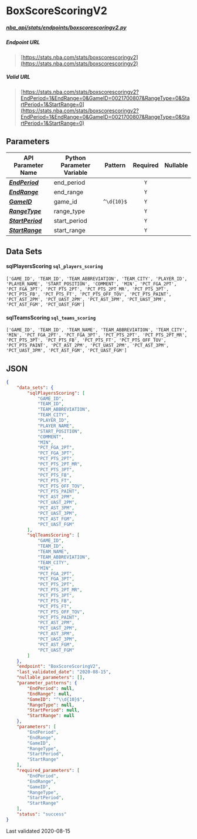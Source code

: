 # BoxScoreScoringV2
##### [nba_api/stats/endpoints/boxscorescoringv2.py](https://github.com/swar/nba_api/blob/master/nba_api/stats/endpoints/boxscorescoringv2.py)

##### Endpoint URL
>[https://stats.nba.com/stats/boxscorescoringv2](https://stats.nba.com/stats/boxscorescoringv2)

##### Valid URL
>[https://stats.nba.com/stats/boxscorescoringv2?EndPeriod=1&EndRange=0&GameID=0021700807&RangeType=0&StartPeriod=1&StartRange=0](https://stats.nba.com/stats/boxscorescoringv2?EndPeriod=1&EndRange=0&GameID=0021700807&RangeType=0&StartPeriod=1&StartRange=0)

## Parameters
API Parameter Name | Python Parameter Variable | Pattern | Required | Nullable
------------ | ------------ | :-----------: | :---: | :---:
[_**EndPeriod**_](https://github.com/swar/nba_api/blob/master/docs/nba_api/stats/library/parameters.md#EndPeriod) | end_period |  | `Y` |  | 
[_**EndRange**_](https://github.com/swar/nba_api/blob/master/docs/nba_api/stats/library/parameters.md#EndRange) | end_range |  | `Y` |  | 
[_**GameID**_](https://github.com/swar/nba_api/blob/master/docs/nba_api/stats/library/parameters.md#GameID) | game_id | `^\d{10}$` | `Y` |  | 
[_**RangeType**_](https://github.com/swar/nba_api/blob/master/docs/nba_api/stats/library/parameters.md#RangeType) | range_type |  | `Y` |  | 
[_**StartPeriod**_](https://github.com/swar/nba_api/blob/master/docs/nba_api/stats/library/parameters.md#StartPeriod) | start_period |  | `Y` |  | 
[_**StartRange**_](https://github.com/swar/nba_api/blob/master/docs/nba_api/stats/library/parameters.md#StartRange) | start_range |  | `Y` |  | 

## Data Sets
#### sqlPlayersScoring `sql_players_scoring`
```text
['GAME_ID', 'TEAM_ID', 'TEAM_ABBREVIATION', 'TEAM_CITY', 'PLAYER_ID', 'PLAYER_NAME', 'START_POSITION', 'COMMENT', 'MIN', 'PCT_FGA_2PT', 'PCT_FGA_3PT', 'PCT_PTS_2PT', 'PCT_PTS_2PT_MR', 'PCT_PTS_3PT', 'PCT_PTS_FB', 'PCT_PTS_FT', 'PCT_PTS_OFF_TOV', 'PCT_PTS_PAINT', 'PCT_AST_2PM', 'PCT_UAST_2PM', 'PCT_AST_3PM', 'PCT_UAST_3PM', 'PCT_AST_FGM', 'PCT_UAST_FGM']
```

#### sqlTeamsScoring `sql_teams_scoring`
```text
['GAME_ID', 'TEAM_ID', 'TEAM_NAME', 'TEAM_ABBREVIATION', 'TEAM_CITY', 'MIN', 'PCT_FGA_2PT', 'PCT_FGA_3PT', 'PCT_PTS_2PT', 'PCT_PTS_2PT_MR', 'PCT_PTS_3PT', 'PCT_PTS_FB', 'PCT_PTS_FT', 'PCT_PTS_OFF_TOV', 'PCT_PTS_PAINT', 'PCT_AST_2PM', 'PCT_UAST_2PM', 'PCT_AST_3PM', 'PCT_UAST_3PM', 'PCT_AST_FGM', 'PCT_UAST_FGM']
```


## JSON
```json
{
    "data_sets": {
        "sqlPlayersScoring": [
            "GAME_ID",
            "TEAM_ID",
            "TEAM_ABBREVIATION",
            "TEAM_CITY",
            "PLAYER_ID",
            "PLAYER_NAME",
            "START_POSITION",
            "COMMENT",
            "MIN",
            "PCT_FGA_2PT",
            "PCT_FGA_3PT",
            "PCT_PTS_2PT",
            "PCT_PTS_2PT_MR",
            "PCT_PTS_3PT",
            "PCT_PTS_FB",
            "PCT_PTS_FT",
            "PCT_PTS_OFF_TOV",
            "PCT_PTS_PAINT",
            "PCT_AST_2PM",
            "PCT_UAST_2PM",
            "PCT_AST_3PM",
            "PCT_UAST_3PM",
            "PCT_AST_FGM",
            "PCT_UAST_FGM"
        ],
        "sqlTeamsScoring": [
            "GAME_ID",
            "TEAM_ID",
            "TEAM_NAME",
            "TEAM_ABBREVIATION",
            "TEAM_CITY",
            "MIN",
            "PCT_FGA_2PT",
            "PCT_FGA_3PT",
            "PCT_PTS_2PT",
            "PCT_PTS_2PT_MR",
            "PCT_PTS_3PT",
            "PCT_PTS_FB",
            "PCT_PTS_FT",
            "PCT_PTS_OFF_TOV",
            "PCT_PTS_PAINT",
            "PCT_AST_2PM",
            "PCT_UAST_2PM",
            "PCT_AST_3PM",
            "PCT_UAST_3PM",
            "PCT_AST_FGM",
            "PCT_UAST_FGM"
        ]
    },
    "endpoint": "BoxScoreScoringV2",
    "last_validated_date": "2020-08-15",
    "nullable_parameters": [],
    "parameter_patterns": {
        "EndPeriod": null,
        "EndRange": null,
        "GameID": "^\\d{10}$",
        "RangeType": null,
        "StartPeriod": null,
        "StartRange": null
    },
    "parameters": [
        "EndPeriod",
        "EndRange",
        "GameID",
        "RangeType",
        "StartPeriod",
        "StartRange"
    ],
    "required_parameters": [
        "EndPeriod",
        "EndRange",
        "GameID",
        "RangeType",
        "StartPeriod",
        "StartRange"
    ],
    "status": "success"
}
```

Last validated 2020-08-15